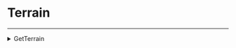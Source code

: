 # Terrain
---
<details><summary markdown="span">
GetTerrain</summary>

---

#### Get terrain type a player is standing on.

##### `Client`
##### Lib.GetTerrain(entity)

#### Parameters
- **entity**: number - The entity to check the terrain for
#### Return
- **return**: "mud" | "unknown" - Terrain type

---
</details>

